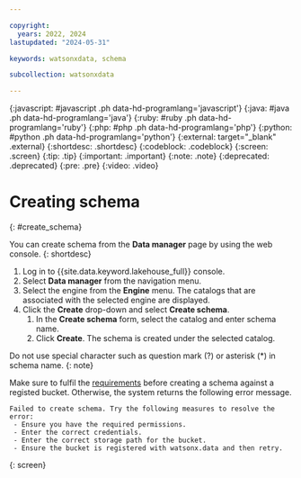 ```yaml
---

copyright:
  years: 2022, 2024
lastupdated: "2024-05-31"

keywords: watsonxdata, schema

subcollection: watsonxdata

---
```


{:javascript: #javascript .ph data-hd-programlang='javascript'}
{:java: #java .ph data-hd-programlang='java'}
{:ruby: #ruby .ph data-hd-programlang='ruby'}
{:php: #php .ph data-hd-programlang='php'}
{:python: #python .ph data-hd-programlang='python'}
{:external: target="_blank" .external}
{:shortdesc: .shortdesc}
{:codeblock: .codeblock}
{:screen: .screen}
{:tip: .tip}
{:important: .important}
{:note: .note}
{:deprecated: .deprecated}
{:pre: .pre}
{:video: .video}

# Creating schema
{: #create_schema}

You can create schema from the **Data manager** page by using the web console.
{: shortdesc}

1. Log in to {{site.data.keyword.lakehouse_full}} console.
1. Select **Data manager** from the navigation menu.
1. Select the engine from the **Engine** menu. The catalogs that are associated with the selected engine are displayed.
1. Click the **Create** drop-down and select **Create schema**.
    1. In the **Create schema** form, select the catalog and enter schema name.
    1. Click **Create**. The schema is created under the selected catalog.

Do not use special character such as question mark (?) or asterisk (*) in schema name.
{: note}

Make sure to fulfil the [requirements](watsonxdata?topic=watsonxdata-reg_bucket#important_info) before creating a schema against a registed bucket. Otherwise, the system returns the following error message.

```text
Failed to create schema. Try the following measures to resolve the error:
 - Ensure you have the required permissions.
 - Enter the correct credentials.
 - Enter the correct storage path for the bucket.
 - Ensure the bucket is registered with watsonx.data and then retry.
```
{: screen}
